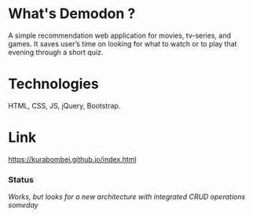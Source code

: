 # What's Demodon ?
A simple recommendation web application for movies, tv-series, and games.  It saves user’s time on looking for what to watch or to play that evening through a short quiz.
# Technologies
 HTML, CSS, JS, jQuery, Bootstrap.
# Link
https://kurabombei.github.io/index.html
### Status
*Works, but looks for a new architecture with integrated CRUD operations someday* 

